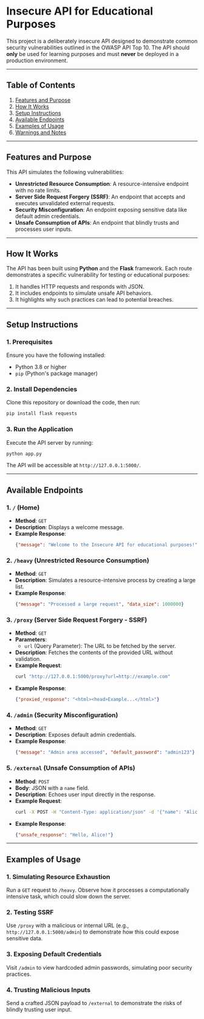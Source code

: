# Insecure API for Educational Purposes  

This project is a deliberately insecure API designed to demonstrate common security vulnerabilities outlined in the OWASP API Top 10. The API should **only** be used for learning purposes and must **never** be deployed in a production environment.

---

## **Table of Contents**  
1. [Features and Purpose](#features-and-purpose)  
2. [How It Works](#how-it-works)  
3. [Setup Instructions](#setup-instructions)  
4. [Available Endpoints](#available-endpoints)  
5. [Examples of Usage](#examples-of-usage)  
6. [Warnings and Notes](#warnings-and-notes)  

---

## **Features and Purpose**  

This API simulates the following vulnerabilities:  
- **Unrestricted Resource Consumption**: A resource-intensive endpoint with no rate limits.  
- **Server Side Request Forgery (SSRF)**: An endpoint that accepts and executes unvalidated external requests.  
- **Security Misconfiguration**: An endpoint exposing sensitive data like default admin credentials.  
- **Unsafe Consumption of APIs**: An endpoint that blindly trusts and processes user inputs.  

---

## **How It Works**  

The API has been built using **Python** and the **Flask** framework. Each route demonstrates a specific vulnerability for testing or educational purposes:  
1. It handles HTTP requests and responds with JSON.  
2. It includes endpoints to simulate unsafe API behaviors.  
3. It highlights why such practices can lead to potential breaches.

---

## **Setup Instructions**  

### **1. Prerequisites**  
Ensure you have the following installed:  
- Python 3.8 or higher  
- `pip` (Python's package manager)  

### **2. Install Dependencies**  
Clone this repository or download the code, then run:  
```bash
pip install flask requests
```

### **3. Run the Application**  
Execute the API server by running:  
```bash
python app.py
```
The API will be accessible at `http://127.0.0.1:5000/`.

---

## **Available Endpoints**  

### **1. `/` (Home)**  
- **Method**: `GET`  
- **Description**: Displays a welcome message.  
- **Example Response**:  
  ```json
  {"message": "Welcome to the Insecure API for educational purposes!"}
  ```

### **2. `/heavy` (Unrestricted Resource Consumption)**  
- **Method**: `GET`  
- **Description**: Simulates a resource-intensive process by creating a large list.  
- **Example Response**:  
  ```json
  {"message": "Processed a large request", "data_size": 1000000}
  ```

### **3. `/proxy` (Server Side Request Forgery - SSRF)**  
- **Method**: `GET`  
- **Parameters**:  
  - `url` (Query Parameter): The URL to be fetched by the server.  
- **Description**: Fetches the contents of the provided URL without validation.  
- **Example Request**:  
  ```bash
  curl "http://127.0.0.1:5000/proxy?url=http://example.com"
  ```
- **Example Response**:  
  ```json
  {"proxied_response": "<html><head>Example...</html>"}
  ```

### **4. `/admin` (Security Misconfiguration)**  
- **Method**: `GET`  
- **Description**: Exposes default admin credentials.  
- **Example Response**:  
  ```json
  {"message": "Admin area accessed", "default_password": "admin123"}
  ```

### **5. `/external` (Unsafe Consumption of APIs)**  
- **Method**: `POST`  
- **Body**: JSON with a `name` field.  
- **Description**: Echoes user input directly in the response.  
- **Example Request**:  
  ```bash
  curl -X POST -H "Content-Type: application/json" -d '{"name": "Alice"}' http://127.0.0.1:5000/external
  ```
- **Example Response**:  
  ```json
  {"unsafe_response": "Hello, Alice!"}
  ```

---

## **Examples of Usage**  

### 1. **Simulating Resource Exhaustion**  
Run a `GET` request to `/heavy`. Observe how it processes a computationally intensive task, which could slow down the server.  

### 2. **Testing SSRF**  
Use `/proxy` with a malicious or internal URL (e.g., `http://127.0.0.1:5000/admin`) to demonstrate how this could expose sensitive data.  

### 3. **Exposing Default Credentials**  
Visit `/admin` to view hardcoded admin passwords, simulating poor security practices.  

### 4. **Trusting Malicious Inputs**  
Send a crafted JSON payload to `/external` to demonstrate the risks of blindly trusting user input.

